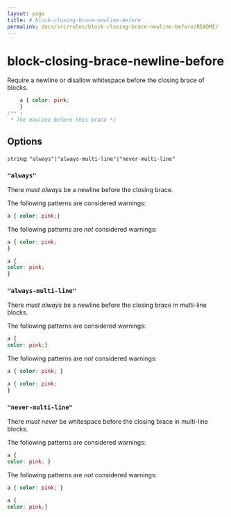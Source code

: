 ```yaml
---
layout: page
title: # block-closing-brace-newline-before
permalink: docs/src/rules/block-closing-brace-newline-before/README/
---
```


# block-closing-brace-newline-before

Require a newline or disallow whitespace before the closing brace of blocks.

```css
    a { color: pink;
    }
/** ↑
 * The newline before this brace */
```

## Options

`string`: `"always"|"always-multi-line"|"never-multi-line"`

### `"always"`

There *must always* be a newline before the closing brace.

The following patterns are considered warnings:

```css
a { color: pink;}
```

The following patterns are *not* considered warnings:

```css
a { color: pink;
}
```

```css
a {
color: pink;
}
```

### `"always-multi-line"`

There *must always* be a newline before the closing brace in multi-line blocks.

The following patterns are considered warnings:

```css
a {
color: pink;}
```

The following patterns are *not* considered warnings:

```css
a { color: pink; }
```

```css
a { color: pink;
}
```

### `"never-multi-line"`

There *must never* be whitespace before the closing brace in multi-line blocks.

The following patterns are considered warnings:

```css
a {
color: pink; }
```

The following patterns are *not* considered warnings:

```css
a { color: pink; }
```

```css
a {
color: pink;}
```
